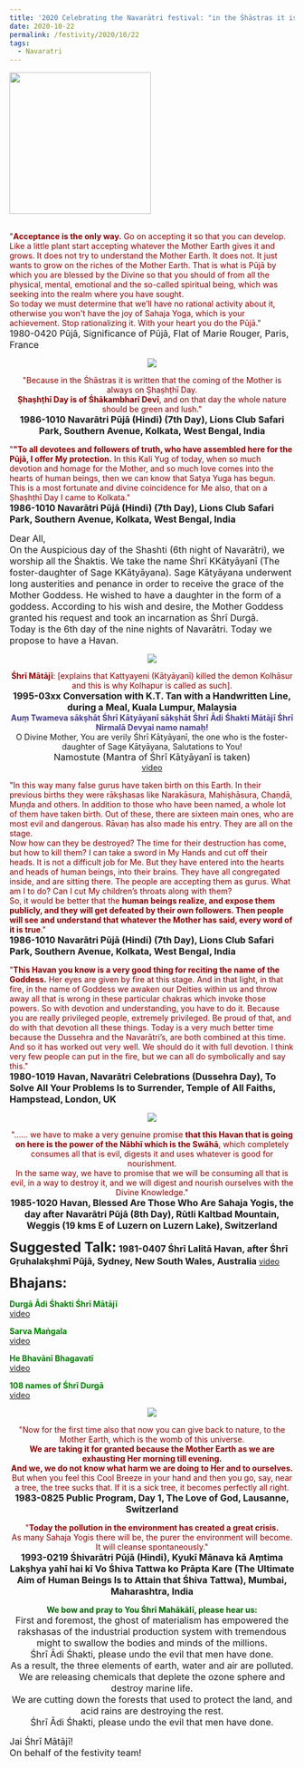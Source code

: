 ```yaml
---
title: '2020 Celebrating the Navarātri festival: "in the Śhāstras it is written that the coming of the Mother is always on Ṣhaṣhṭhī Day. Ṣhaṣhṭhī Day is of Śhākambharī Devī" '
date: 2020-10-22
permalink: /festivity/2020/10/22
tags:
  - Navaratri
---
```


<div style="text-align: left"><img src="/images/image00.png" width="250" /></div><br>

<p>
<font color="DarkRed">"<b>Acceptance is the only way.</b> Go on accepting it so that you can develop. Like a little plant start accepting whatever the Mother Earth gives it and grows. It does not try to understand the Mother Earth. It does not. It just wants to grow on the riches of the Mother Earth. That is what is Pūjā by which you are blessed by the Divine so that you should of from all the physical, mental, emotional and the so-called spiritual being, which was seeking into the realm where you have sought.<br> 
So today we must determine that we’ll have no rational activity about it, otherwise you won't have the joy of Sahaja Yoga, which is your achievement. Stop rationalizing it. With your heart you do the Pūjā."</font><br>
<font size="+0">1980-0420 Pūjā, Significance of Pūjā, Flat of Marie Rouger, Paris, France<b></b></font>
</p>

<div style="text-align: center"><img src="/images/image528.png" /></div>

<p style="text-align:center;">
<font color="DarkRed">"Because in the Śhāstras it is written that the coming of the Mother is always on Ṣhaṣhṭhī Day.<br> 
<b>Ṣhaṣhṭhī Day is of Śhākambharī Devī</b>, and on that day the whole nature should be green and lush."</font><br>
<font size="+0"><b>1986-1010 Navarātri Pūjā (Hindi) (7th Day), Lions Club Safari Park, Southern Avenue, Kolkata, West Bengal, India</b></font>
</p>

<p>
<font color="DarkRed">"<b>"To all devotees and followers of truth, who have assembled here for the Pūjā, I offer My protection.</b> In this Kali Yug of today, when so much devotion and homage for the Mother, and so much love comes into the hearts of human beings, then we can know that Satya Yuga has begun.<br>
This is a most fortunate and divine coincidence for Me also, that on a Ṣhaṣhṭhī Day I came to Kolkata."</font><br>
<font size="+0"><b>1986-1010 Navarātri Pūjā (Hindi) (7th Day), Lions Club Safari Park, Southern Avenue, Kolkata, West Bengal, India</b></font>
</p>

<p>
<font size="+0">Dear All,<br>
On the Auspicious day of the Shashti (6th night of Navarātri), we worship all the Śhaktis. We take the name Śhrī KKātyāyanī (The foster-daughter of Sage KKātyāyana). Sage Kātyāyana underwent long austerities and penance in order to receive the grace of the Mother Goddess. He wished to have a daughter in the form of a goddess. According to his wish and desire, the Mother Goddess granted his request and took an incarnation as Śhrī Durgā.<br> 
Today is the 6th day of the nine nights of Navarātri. Today we propose to have a Havan.</font>
</p>

<div style="text-align: center"><img src="/images/image529.png" /></div>

<p style=" text-align:center;">
<font color="DarkRed"><b>Śhrī Mātājī</b>: [explains that Kattyayeni (Kātyāyanī) killed the demon Kolhāsur and this is why Kolhapur is called as such].</font><br>
<font size="+0"><b>1995-03xx Conversation with K.T. Tan with a Handwritten Line, during a Meal, Kuala Lumpur, Malaysia</b></font><br>
<font color="DarkSlateBlue"><b>Auṃ Twameva sākṣhāt Śhrī Kātyāyanī sākṣhāt Śhrī Ādi Śhakti Mātājī Śhrī Nirmalā Devyai namo namaḥ!</b></font><br>
O Divine Mother, You are verily Śhrī Kātyāyanī, the one who is the foster-daughter of Sage Kātyāyana, Salutations to You!<br>
<font size="+0">Namostute (Mantra of Śhrī Kātyāyanī is taken)</font><br>
<a href="https://seven-teams.github.io/Videos_Links.html">video</a>
</p>

<p>
<font color="DarkRed">"In this way many false gurus have taken birth on this Earth. In their previous births they were rākṣhasas like Narakāsura, Mahiṣhāsura, Chaṇḍā, Muṇḍa and others. In addition to those who have been named, a whole lot of them have taken birth. Out of these, there are sixteen main ones, who are most evil and dangerous. Rāvaṇ has also made his entry. They are all on the stage.<br>
Now how can they be destroyed? The time for their destruction has come, but how to kill them? I can take a sword in My Hands and cut off their heads. It is not a difficult job for Me. But they have entered into the hearts and heads of human beings, into their brains. They have all congregated inside, and are sitting there. The people are accepting them as gurus. What am I to do? Can I cut My children’s throats along with them?<br>
So, it would be better that the <b>human beings realize, and expose them publicly, and they will get defeated by their own followers. Then people will see and understand that whatever the Mother has said, every word of it is true</b>."</font><br>
<font size="+0"><b>1986-1010 Navarātri Pūjā (Hindi) (7th Day), Lions Club Safari Park, Southern Avenue, Kolkata, West Bengal, India</b></font>
</p>

<p>
<font color="DarkRed">"<b>This Havan you know is a very good thing for reciting the name of the Goddess.</b> Her eyes are given by fire at this stage. And in that light, in that fire, in the name of Goddess we awaken our Deities within us and throw away all that is wrong in these particular chakras which invoke those powers. So with devotion and understanding, you have to do it. Because you are really privileged people, extremely privileged. Be proud of that, and do with that devotion all these things. Today is a very much better time because the Dussehra and the Navarātri’s, are both combined at this time. And so it has worked out very well. We should do it with full devotion. I think very few people can put in the fire, but we can all do symbolically and say this."</font><br>
<font size="+0"><b>1980-1019 Havan, Navarātri Celebrations (Dussehra Day), To Solve All Your Problems Is to Surrender, Temple of All Faiths, Hampstead, London, UK</b></font>
</p>

<div style="text-align: center"><img src="/images/image530.png" /></div>

<p style="text-align:center;">
<font color="DarkRed">"...... we have to make a very genuine promise <b>that this Havan that is going on here is the power of the Nābhī which is the Swāhā</b>, which completely consumes all that is evil, digests it and uses whatever is good for nourishment.<br>
In the same way, we have to promise that we will be consuming all that is evil, in a way to destroy it, and we will digest and nourish ourselves with the Divine Knowledge."</font><br>
<font size="+0"><b>1985-1020 Havan, Blessed Are Those Who Are Sahaja Yogis, the day after Navarātri Pūjā (8th Day), Rūtli Kaltbad Mountain, Weggis (19 kms E of Luzern on Luzern Lake), Switzerland</b></font>
</p>

<font size="+2"><b>Suggested Talk:</b></font> 
<font size="+0"><b>1981-0407 Śhrī Lalitā Havan, after Śhrī Gṛuhalakṣhmī Pūjā, Sydney, New South Wales, Australia</b></font>
<a href="https://seven-teams.github.io/Videos_Links.html"> video</a><br>

<font size="+2"><b>Bhajans:</b></font>

<p>
<font color="green"><b>Durgā Ādi Śhakti Śhrī Mātājī</b></font><br>
<a href="https://seven-teams.github.io/Videos_Links.html">video</a>
</p>
 
<p>
<font color="green"><b>Sarva Maṅgala</b></font><br>
<a href="https://www.youtube.com/watch?v=Muz4_qCjghQ&ab_channel=SahajaYoga">video</a> 
</p>

<p>
<font color="green"><b>He Bhavānī Bhagavatī </b></font><br>
<a href="https://www.youtube.com/watch?v=lA1ePxfg-Sc&ab_channel=SahajaYoga">video</a> 
</p>

<p>
<font color="green"><b>108 names of Śhrī Durgā</b></font><br>
<a href="https://www.youtube.com/watch?v=CnQgic6aK7E&ab_channel=SahajayogaCulture">video</a> 
</p>

<div style="text-align: center"><img src="/images/image531.png" /></div>

<p style="text-align:center;">
<font color="DarkRed">"Now for the first time also that now you can give back to nature, to the Mother Earth, which is the womb of this universe.<br>
<b>We are taking it for granted because the Mother Earth as we are exhausting Her morning till evening.<br>
And we, we do not know what harm we are doing to Her and to ourselves.</b><br>
But when you feel this Cool Breeze in your hand and then you go, say, near a tree, the tree sucks that. If it is a sick tree, it becomes perfectly all right.</font><br>
<font size="+0"><b>1983-0825 Public Program, Day 1, The Love of God, Lausanne, Switzerland</b></font>
</p>

<p style="text-align:center;">
<font color="DarkRed">"<b>Today the pollution in the environment has created a great crisis.</b><br>
As many Sahaja Yogis there will be, the purer the environment will become. 
It will cleanse spontaneously."</font><br>
<font size="+0"><b>1993-0219 Śhivarātri Pūjā (Hindi), Kyukī Mānava kā Aṃtima Lakṣhya yahī hai kī Vo Śhiva Tattwa ko Prāpta Kare (The Ultimate Aim of Human Beings Is to Attain that Śhiva Tattwa), Mumbai, Maharashtra, India</b></font>
</p>

<p style="text-align:center;">
<font color="DarkGreen"><b>We bow and pray to You Śhrī Mahākālī, please hear us:</b></font><br>
<font size="+0"> First and foremost, the ghost of materialism has empowered the rakshasas of the industrial production system with tremendous might to swallow the bodies and minds of the millions.<br>
Śhrī Ādi Śhakti, please undo the evil that men have done.<br> 
As a result, the three elements of earth, water and air are polluted. We are releasing chemicals that deplete the ozone sphere and destroy marine life.<br>
We are cutting down the forests that used to protect the land, and acid rains are destroying the rest.<br>
Śhrī Ādi Śhakti, please undo the evil that men have done.</font>
</p>

<p>
<font size="+0">Jai Śhrī Mātājī!<br>
On behalf of the festivity team!</font>
</p>